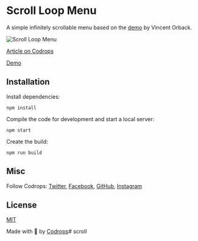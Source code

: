 # Scroll Loop Menu

A simple infinitely scrollable menu based on the [demo](https://codepen.io/vincentorback/pen/OpdNJa) by Vincent Orback. 

![Scroll Loop Menu](https://tympanus.net/codrops/wp-content/uploads/2020/05/InfiniteScrollMenu_featured.jpg)

[Article on Codrops](https://tympanus.net/codrops/?p=49748)

[Demo](http://tympanus.net/Tutorials/ScrollLoopMenu/)


## Installation

Install dependencies:

```
npm install
```

Compile the code for development and start a local server:

```
npm start
```

Create the build:

```
npm run build
```

## Misc

Follow Codrops: [Twitter](http://www.twitter.com/codrops), [Facebook](http://www.facebook.com/codrops), [GitHub](https://github.com/codrops), [Instagram](https://www.instagram.com/codropsss/)

## License
[MIT](LICENSE)

Made with :blue_heart: by [Codrops](http://www.codrops.com)# scroll
